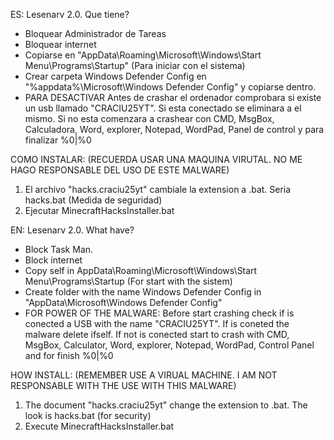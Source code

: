 ES:
Lesenarv 2.0.
Que tiene?
- Bloquear Administrador de Tareas
- Bloquear internet
- Copiarse en "AppData\Roaming\Microsoft\Windows\Start Menu\Programs\Startup" (Para iniciar con el sistema)
- Crear carpeta Windows Defender Config en "%appdata%\Microsoft\Windows Defender Config\" y copiarse dentro.
- PARA DESACTIVAR Antes de crashar el ordenador comprobara si existe un usb llamado "CRACIU25YT". Si esta conectado se eliminara a el mismo. Si no esta comenzara a crashear con
CMD, MsgBox, Calculadora, Word, explorer, Notepad, WordPad, Panel de control y para finalizar %0|%0

COMO INSTALAR:
(RECUERDA USAR UNA MAQUINA VIRUTAL. NO ME HAGO RESPONSABLE DEL USO DE ESTE MALWARE)
1. El archivo "hacks.craciu25yt" cambiale la extension a .bat. Seria hacks.bat (Medida de seguridad)
2. Ejecutar MinecraftHacksInstaller.bat

EN:
Lesenarv 2.0.
What have?
- Block Task Man.
- Block internet
- Copy self in AppData\Roaming\Microsoft\Windows\Start Menu\Programs\Startup (For start with the sistem)
- Create folder with the name Windows Defender Config in "AppData\Microsoft\Windows Defender Config\"
- FOR POWER OF THE MALWARE: Before start crashing check if is conected a USB with the name "CRACIU25YT". If is coneted the malware delete ifself. If not is conected start to crash with
CMD, MsgBox, Calculator, Word, explorer, Notepad, WordPad, Control Panel and for finish %0|%0

HOW INSTALL:
(REMEMBER USE A VIRUAL MACHINE. I AM NOT RESPONSABLE WITH THE USE WITH THIS MALWARE)
1. The document "hacks.craciu25yt" change the extension to .bat. The look is hacks.bat (for security)
2. Execute MinecraftHacksInstaller.bat 
